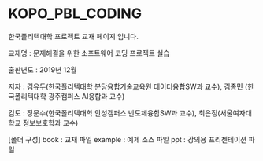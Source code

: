 ﻿# KOPO_PBL_CODING

한국폴리텍대학 프로젝트 교재 페이지 입니다.

교재명 : 문제해결을 위한 소프트웨어 코딩 프로젝트 실습

출판년도 : 2019년 12월

저자 : 김유두(한국폴리텍대학 분당융합기술교육원 데이터융합SW과 교수), 김종민 (한국폴리텍대학 광주캠퍼스 AI융합과 교수)

검토 : 장문수(한국폴리텍대학 안성캠퍼스 반도체융합SW과 교수), 최은정(서울여자대학교 정보보호학과 교수)


[폴더 구성]
book : 교재 파일
example : 예제 소스 파일
ppt : 강의용 프리젠테이션 파일

